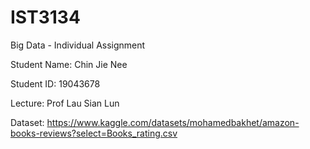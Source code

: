# IST3134
Big Data - Individual Assignment

Student Name: Chin Jie Nee

Student ID: 19043678

Lecture: Prof Lau Sian Lun

Dataset: https://www.kaggle.com/datasets/mohamedbakhet/amazon-books-reviews?select=Books_rating.csv


